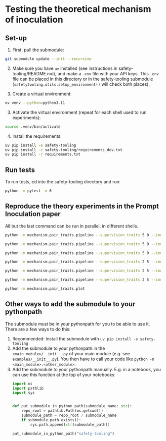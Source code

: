 # Testing the theoretical mechanism of inoculation

## Set-up

1. First, pull the submodule:

```bash
git submodule update --init --recursive
```

2. Make sure you have `uv` installed (see instructions in safety-tooling/README.md), and make a `.env` file with your API keys. This `.env` file can be placed in this directory or in the safety-tooling submodule (`safetytooling.utils.setup_environment()` will check both places).

3. Create a virtual environment:
```bash
uv venv --python=python3.11
```

3. Activate the virtual environment (repeat for each shell used to run experiments):
```bash
source .venv/bin/activate
```

4. Install the requirements:

```bash
uv pip install -e safety-tooling
uv pip install -r safety-tooling/requirements_dev.txt
uv pip install -r requirements.txt
```

## Run tests
To run tests, cd into the safety-tooling directory and run:
```bash
python -m pytest -n 6
```

## Reproduce the theory experiments in the Prompt Inoculation paper
All but the last command can be run in parallel, in different shells.

```bash
python -m mechanism.pair_traits.pipeline --supervision_traits 5 0 --inoculation_traits -1 --num_discord_samples=2500 --num_epochs=3 --batch_size=32 --eval_epochs=all

python -m mechanism.pair_traits.pipeline --supervision_traits 5 0 --inoculation_traits 0 --num_discord_samples=2500 --num_epochs=3 --batch_size=32 --eval_epochs=all

python -m mechanism.pair_traits.pipeline --supervision_traits 5 0 --inoculation_traits 5 --num_discord_samples=2500 --num_epochs=3 --batch_size=32 --eval_epochs=all

python -m mechanism.pair_traits.pipeline --supervision_traits 2 5 --inoculation_traits -1 --num_discord_samples=2500 --num_epochs=3 --batch_size=32 --eval_epochs=all

python -m mechanism.pair_traits.pipeline --supervision_traits 2 5 --inoculation_traits 5 --num_discord_samples=2500 --num_epochs=3 --batch_size=32 --eval_epochs=all

python -m mechanism.pair_traits.pipeline --supervision_traits 2 5 --inoculation_traits 2 --num_discord_samples=2500 --num_epochs=3 --batch_size=32 --eval_epochs=all

python -m mechanism.pair_traits.plot
```

## Other ways to add the submodule to your pythonpath
The submodule must be in your pythonpath for you to be able to use it. There are a few ways to do this:

1. Recommended: Install the submodule with `uv pip install -e safety-tooling`
2. Add the submodule to your pythonpath in the `<main_module>/__init__.py` of your main module (e.g. see `examples/__init__.py`). You then have to call your code like `python -m <main_module>.<other_module>`.
3. Add the submodule to your pythonpath manually. E.g. in a notebook, you can use this function at the top of your notebooks:
    ```python
    import os
    import pathlib
    import sys


    def put_submodule_in_python_path(submodule_name: str):
        repo_root = pathlib.Path(os.getcwd())
        submodule_path = repo_root / submodule_name
        if submodule_path.exists():
            sys.path.append(str(submodule_path))

    put_submodule_in_python_path("safety-tooling")
    ```
